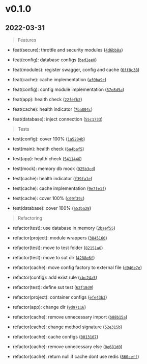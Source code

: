 # v0.1.0

## 2022-03-31

> Features

* feat(secure): throttle and security modules ([`4d6bb8a`](https://github.com/mmdatecnologia/flow-backend/commit/4d6bb8aec462283437da2e414f54417070be4561))

* feat(config): database configs ([`bad2ee0`](https://github.com/mmdatecnologia/flow-backend/commit/bad2ee0f3b0ea6d43024b73ba6003cb001878454))

* feat(modules): register swagger, config and cache ([`6ff8c38`](https://github.com/mmdatecnologia/flow-backend/commit/6ff8c3891008f2ed3f789dcb7a951ec463642896))

* feat(cache): cache implementation ([`af0ba9c`](https://github.com/mmdatecnologia/flow-backend/commit/af0ba9caf3b54acc8d83d823a78083095b8f2d7b))

* feat(config): config module implementation ([`57e8d5a`](https://github.com/mmdatecnologia/flow-backend/commit/57e8d5a334f048e94cd12e833680b2084fe7a57d))

* feat(app): health check ([`22fefb2`](https://github.com/mmdatecnologia/flow-backend/commit/22fefb2065e9ba6ec34043b501080261ff939e2a))

* feat(cache): health indicator ([`7ba804c`](https://github.com/mmdatecnologia/flow-backend/commit/7ba804ccf8c1172d6a02ae2b6d997478410e5ff2))

* feat(database): inject connection ([`55c1733`](https://github.com/mmdatecnologia/flow-backend/commit/55c1733896b60f1914f5455053bb29f82a3173ba))

> Tests

* test(config): cover 100% ([`1a5284b`](https://github.com/mmdatecnologia/flow-backend/commit/1a5284b4c64c6dd07cc1cf94b7cbde6b23f52b99))

* test(main): health check ([`6a4baf5`](https://github.com/mmdatecnologia/flow-backend/commit/6a4baf54bb0e2ffafd086053761932a5f5098c84))

* test(app): health check ([`5411446`](https://github.com/mmdatecnologia/flow-backend/commit/54114463ee806f4b643fbe28ea18e2b44de9d5a4))

* test(mock): memory db mock ([`925b3cd`](https://github.com/mmdatecnologia/flow-backend/commit/925b3cd6d38b341801373c8fb839b57b1ee2e3cc))

* test(cache): health indicator ([`f39fa1e`](https://github.com/mmdatecnologia/flow-backend/commit/f39fa1eee7a9c28eabe224b7c7fd21e882345da9))

* test(cache): cache implementation ([`9e7fe1f`](https://github.com/mmdatecnologia/flow-backend/commit/9e7fe1f16e0e2c86c24ddb3cb6d8e89bb796bb08))

* test(cache): cover 100% ([`c09f39c`](https://github.com/mmdatecnologia/flow-backend/commit/c09f39ca9a0f8db47febaae6aa18c9d93cdd75a3))

* test(database): cover 100% ([`a53ba28`](https://github.com/mmdatecnologia/flow-backend/commit/a53ba28bc2a0fdf592b341cfdbab566a75693524))

> Refactoring

* refactor(test): use database in memory ([`2baef55`](https://github.com/mmdatecnologia/flow-backend/commit/2baef55f5a2f46a0e425601a40cf52c199c7c312))

* refactor(project): module wrappers ([`3845160`](https://github.com/mmdatecnologia/flow-backend/commit/384516035c208cf4a3b37fb2215660b8e7edb15b))

* refactor(test): move to test folder ([`82151a6`](https://github.com/mmdatecnologia/flow-backend/commit/82151a6f56598296cb8c47b6cf6039a5f804c758))

* refactor(test): move to sut dir ([`4288e6f`](https://github.com/mmdatecnologia/flow-backend/commit/4288e6fd1629ba7ba6d64611e22c1a829f7f88aa))

* refactor(cache): move config factory to external file ([`d946e7e`](https://github.com/mmdatecnologia/flow-backend/commit/d946e7ea4e32031d85b9b7f34ff7f5c1eedf2226))

* refactor(config): add exist rule ([`cbc24a5`](https://github.com/mmdatecnologia/flow-backend/commit/cbc24a5aac7c89b8b1216043c5022d6071d853f3))

* refactor(test): define sut test ([`62f18d9`](https://github.com/mmdatecnologia/flow-backend/commit/62f18d9650b8db10212011356f2f062122f29312))

* refactor(project): container configs ([`efe43b3`](https://github.com/mmdatecnologia/flow-backend/commit/efe43b3551a3c9aff28c2662d5732c45a9b940f1))

* refactor(app): change dir ([`9d97116`](https://github.com/mmdatecnologia/flow-backend/commit/9d97116e78ff07b11612a272d17016830e615025))

* refactor(cache): remove unnecessary import ([`b88b15a`](https://github.com/mmdatecnologia/flow-backend/commit/b88b15ad4654f558c709a19acc131829dc54937b))

* refactor(cache):  change method signature ([`52e315b`](https://github.com/mmdatecnologia/flow-backend/commit/52e315b93012e5615461531e36e45d2287724ffe))

* refactor(cache): cache configs ([`0013107`](https://github.com/mmdatecnologia/flow-backend/commit/00131077f5ed81a716585daf60546d916ebb205d))

* refactor(cache): remove unnecessary else ([`0e681d0`](https://github.com/mmdatecnologia/flow-backend/commit/0e681d018ac7f11f9b7fc04593f5baba5712e15f))

* refactor(cache): return null if cache dont use redis ([`860ceff`](https://github.com/mmdatecnologia/flow-backend/commit/860ceff090ff0b55ebaefb3dc2820dd353903a85))
